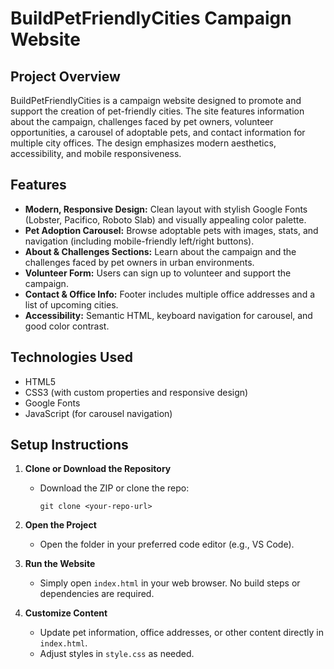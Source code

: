 # BuildPetFriendlyCities Campaign Website

## Project Overview

BuildPetFriendlyCities is a campaign website designed to promote and support the creation of pet-friendly cities. The site features information about the campaign, challenges faced by pet owners, volunteer opportunities, a carousel of adoptable pets, and contact information for multiple city offices. The design emphasizes modern aesthetics, accessibility, and mobile responsiveness.

## Features
- **Modern, Responsive Design:** Clean layout with stylish Google Fonts (Lobster, Pacifico, Roboto Slab) and visually appealing color palette.
- **Pet Adoption Carousel:** Browse adoptable pets with images, stats, and navigation (including mobile-friendly left/right buttons).
- **About & Challenges Sections:** Learn about the campaign and the challenges faced by pet owners in urban environments.
- **Volunteer Form:** Users can sign up to volunteer and support the campaign.
- **Contact & Office Info:** Footer includes multiple office addresses and a list of upcoming cities.
- **Accessibility:** Semantic HTML, keyboard navigation for carousel, and good color contrast.

## Technologies Used
- HTML5
- CSS3 (with custom properties and responsive design)
- Google Fonts
- JavaScript (for carousel navigation)

## Setup Instructions

1. **Clone or Download the Repository**
   - Download the ZIP or clone the repo:
     ```
     git clone <your-repo-url>
     ```

2. **Open the Project**
   - Open the folder in your preferred code editor (e.g., VS Code).

3. **Run the Website**
   - Simply open `index.html` in your web browser. No build steps or dependencies are required.

4. **Customize Content**
   - Update pet information, office addresses, or other content directly in `index.html`.
   - Adjust styles in `style.css` as needed.
